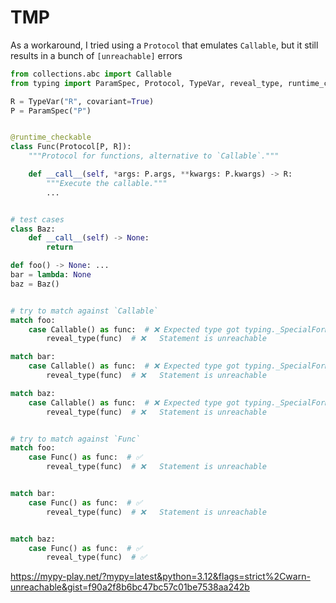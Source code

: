 # TMP

As a workaround, I tried using a `Protocol` that emulates `Callable`, but it still results in a bunch of `[unreachable]` errors

```python
from collections.abc import Callable
from typing import ParamSpec, Protocol, TypeVar, reveal_type, runtime_checkable

R = TypeVar("R", covariant=True)
P = ParamSpec("P")


@runtime_checkable
class Func(Protocol[P, R]):
    """Protocol for functions, alternative to `Callable`."""

    def __call__(self, *args: P.args, **kwargs: P.kwargs) -> R:
        """Execute the callable."""
        ...


# test cases
class Baz:
    def __call__(self) -> None:
        return

def foo() -> None: ...
bar = lambda: None
baz = Baz()


# try to match against `Callable`
match foo:
    case Callable() as func:  # ❌ Expected type got typing._SpecialForm
        reveal_type(func)  # ❌   Statement is unreachable

match bar:
    case Callable() as func:  # ❌ Expected type got typing._SpecialForm
        reveal_type(func)  # ❌   Statement is unreachable

match baz:
    case Callable() as func:  # ❌ Expected type got typing._SpecialForm
        reveal_type(func)  # ❌   Statement is unreachable


# try to match against `Func`
match foo:
    case Func() as func:  # ✅
        reveal_type(func)  # ❌   Statement is unreachable


match bar:
    case Func() as func:  # ✅
        reveal_type(func)  # ❌   Statement is unreachable


match baz:
    case Func() as func:  # ✅
        reveal_type(func)  # ✅
```

<https://mypy-play.net/?mypy=latest&python=3.12&flags=strict%2Cwarn-unreachable&gist=f90a2f8b6bc47bc57c01be7538aa242b>
